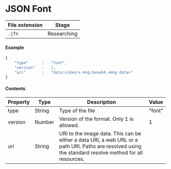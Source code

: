 JSON Font
=========

| File extension | Stage       |
|----------------|-------------|
| `.jfn`         | Researching |

#### Example ####
```js
{
	"type"		:	"font",
	"version"	:	1,
	"uri"		:	"data:video/x-mng;base64,<mng data>"
}
````

#### Contents ####

| Property | Type   | Description                               | Value  |
|----------|--------|-------------------------------------------|--------|
| type     | String | Type of the file                          | "font" |
| version  | Number | Version of the format. Only 1 is allowed. | 1      |
| uri      | String | URI to the image data. This can be either a data URI, a web URL or a path URI. Paths are resolved using the standard resolve method for all resources. |        |
